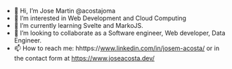 - 👋 Hi, I’m Jose Martin @acostajoma
- 👀 I’m interested in Web Development and Cloud Computing
- 🌱 I’m currently learning Svelte and MarkoJS.
- 💞️ I’m looking to collaborate as a Software engineer, Web developer, Data Engineer.
- 📫 How to reach me: hhttps://www.linkedin.com/in/josem-acosta/ or in the contact form at https://www.joseacosta.dev/

<!---
acostajoma/acostajoma is a ✨ special ✨ repository because its `README.md` (this file) appears on your GitHub profile.
You can click the Preview link to take a look at your changes.
--->
